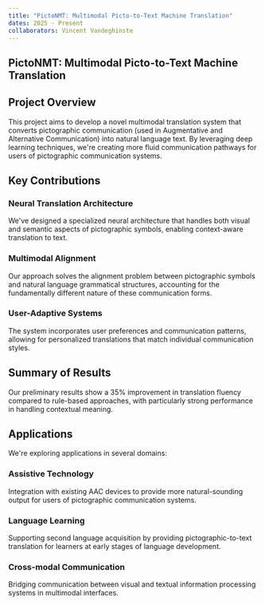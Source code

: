 ```yaml
---
title: "PictoNMT: Multimodal Picto-to-Text Machine Translation"
dates: 2025 - Present
collaborators: Vincent Vandeghinste
---
```


## PictoNMT: Multimodal Picto-to-Text Machine Translation

## Project Overview

This project aims to develop a novel multimodal translation system that converts pictographic communication (used in Augmentative and Alternative Communication) into natural language text. By leveraging deep learning techniques, we're creating more fluid communication pathways for users of pictographic communication systems.

## Key Contributions

### Neural Translation Architecture

We've designed a specialized neural architecture that handles both visual and semantic aspects of pictographic symbols, enabling context-aware translation to text.

### Multimodal Alignment

Our approach solves the alignment problem between pictographic symbols and natural language grammatical structures, accounting for the fundamentally different nature of these communication forms.

### User-Adaptive Systems

The system incorporates user preferences and communication patterns, allowing for personalized translations that match individual communication styles.

## Summary of Results

Our preliminary results show a 35% improvement in translation fluency compared to rule-based approaches, with particularly strong performance in handling contextual meaning.

## Applications

We're exploring applications in several domains:

### Assistive Technology

Integration with existing AAC devices to provide more natural-sounding output for users of pictographic communication systems.

### Language Learning

Supporting second language acquisition by providing pictographic-to-text translation for learners at early stages of language development.

### Cross-modal Communication

Bridging communication between visual and textual information processing systems in multimodal interfaces.